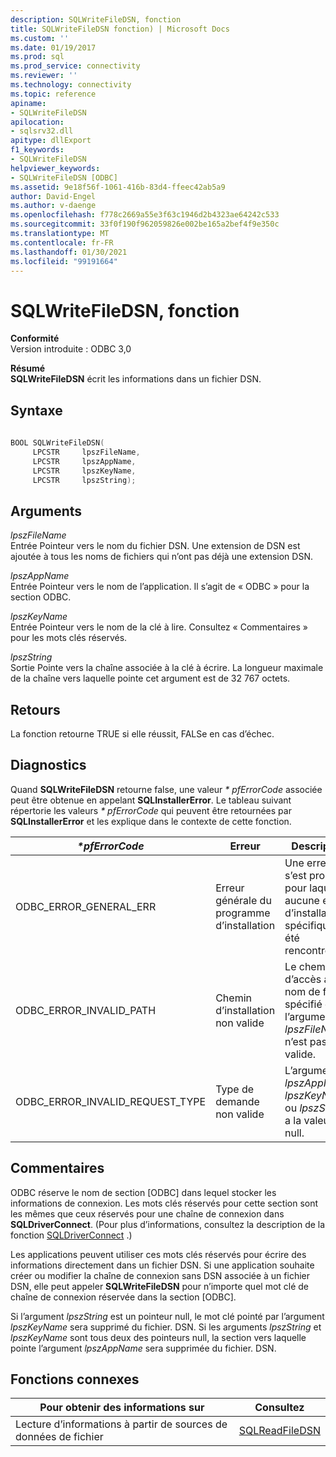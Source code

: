```yaml
---
description: SQLWriteFileDSN, fonction
title: SQLWriteFileDSN fonction) | Microsoft Docs
ms.custom: ''
ms.date: 01/19/2017
ms.prod: sql
ms.prod_service: connectivity
ms.reviewer: ''
ms.technology: connectivity
ms.topic: reference
apiname:
- SQLWriteFileDSN
apilocation:
- sqlsrv32.dll
apitype: dllExport
f1_keywords:
- SQLWriteFileDSN
helpviewer_keywords:
- SQLWriteFileDSN [ODBC]
ms.assetid: 9e18f56f-1061-416b-83d4-ffeec42ab5a9
author: David-Engel
ms.author: v-daenge
ms.openlocfilehash: f778c2669a55e3f63c1946d2b4323ae64242c533
ms.sourcegitcommit: 33f0f190f962059826e002be165a2bef4f9e350c
ms.translationtype: MT
ms.contentlocale: fr-FR
ms.lasthandoff: 01/30/2021
ms.locfileid: "99191664"
---
```

# <a name="sqlwritefiledsn-function"></a>SQLWriteFileDSN, fonction
**Conformité**  
 Version introduite : ODBC 3,0  
  
 **Résumé**  
 **SQLWriteFileDSN** écrit les informations dans un fichier DSN.  
  
## <a name="syntax"></a>Syntaxe  
  
```cpp  
  
BOOL SQLWriteFileDSN(  
     LPCSTR     lpszFileName,  
     LPCSTR     lpszAppName,  
     LPCSTR     lpszKeyName,  
     LPCSTR     lpszString);  
```  
  
## <a name="arguments"></a>Arguments  
 *lpszFileName*  
 Entrée Pointeur vers le nom du fichier DSN. Une extension de DSN est ajoutée à tous les noms de fichiers qui n’ont pas déjà une extension DSN.  
  
 *lpszAppName*  
 Entrée Pointeur vers le nom de l’application. Il s’agit de « ODBC » pour la section ODBC.  
  
 *lpszKeyName*  
 Entrée Pointeur vers le nom de la clé à lire. Consultez « Commentaires » pour les mots clés réservés.  
  
 *lpszString*  
 Sortie Pointe vers la chaîne associée à la clé à écrire. La longueur maximale de la chaîne vers laquelle pointe cet argument est de 32 767 octets.  
  
## <a name="returns"></a>Retours  
 La fonction retourne TRUE si elle réussit, FALSe en cas d’échec.  
  
## <a name="diagnostics"></a>Diagnostics  
 Quand **SQLWriteFileDSN** retourne false, une valeur *\* pfErrorCode* associée peut être obtenue en appelant **SQLInstallerError**. Le tableau suivant répertorie les valeurs *\* pfErrorCode* qui peuvent être retournées par **SQLInstallerError** et les explique dans le contexte de cette fonction.  
  
|*\*pfErrorCode*|Erreur|Description|  
|---------------------|-----------|-----------------|  
|ODBC_ERROR_GENERAL_ERR|Erreur générale du programme d’installation|Une erreur s’est produite pour laquelle aucune erreur d’installation spécifique n’a été rencontrée.|  
|ODBC_ERROR_INVALID_PATH|Chemin d’installation non valide|Le chemin d’accès au nom de fichier spécifié dans l’argument *lpszFileName* n’est pas valide.|  
|ODBC_ERROR_INVALID_REQUEST_TYPE|Type de demande non valide|L’argument *lpszAppName*, *lpszKeyName* ou *lpszString* a la valeur null.|  
  
## <a name="comments"></a>Commentaires  
 ODBC réserve le nom de section [ODBC] dans lequel stocker les informations de connexion. Les mots clés réservés pour cette section sont les mêmes que ceux réservés pour une chaîne de connexion dans **SQLDriverConnect**. (Pour plus d’informations, consultez la description de la fonction [SQLDriverConnect](../../../odbc/reference/syntax/sqldriverconnect-function.md) .)  
  
 Les applications peuvent utiliser ces mots clés réservés pour écrire des informations directement dans un fichier DSN. Si une application souhaite créer ou modifier la chaîne de connexion sans DSN associée à un fichier DSN, elle peut appeler **SQLWriteFileDSN** pour n’importe quel mot clé de chaîne de connexion réservée dans la section [ODBC].  
  
 Si l’argument *lpszString* est un pointeur null, le mot clé pointé par l’argument *lpszKeyName* sera supprimé du fichier. DSN. Si les arguments *lpszString* et *lpszKeyName* sont tous deux des pointeurs null, la section vers laquelle pointe l’argument *lpszAppName* sera supprimée du fichier. DSN.  
  
## <a name="related-functions"></a>Fonctions connexes  
  
|Pour obtenir des informations sur|Consultez|  
|---------------------------|---------|  
|Lecture d’informations à partir de sources de données de fichier|[SQLReadFileDSN](../../../odbc/reference/syntax/sqlreadfiledsn-function.md)|
